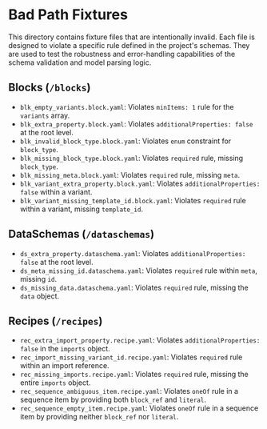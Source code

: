 # Bad Path Fixtures

This directory contains fixture files that are intentionally invalid. Each file is designed to violate a specific rule defined in the project's schemas. They are used to test the robustness and error-handling capabilities of the schema validation and model parsing logic.

## Blocks (`/blocks`)

- `blk_empty_variants.block.yaml`: Violates `minItems: 1` rule for the `variants` array.
- `blk_extra_property.block.yaml`: Violates `additionalProperties: false` at the root level.
- `blk_invalid_block_type.block.yaml`: Violates `enum` constraint for `block_type`.
- `blk_missing_block_type.block.yaml`: Violates `required` rule, missing `block_type`.
- `blk_missing_meta.block.yaml`: Violates `required` rule, missing `meta`.
- `blk_variant_extra_property.block.yaml`: Violates `additionalProperties: false` within a variant.
- `blk_variant_missing_template_id.block.yaml`: Violates `required` rule within a variant, missing `template_id`.

## DataSchemas (`/dataschemas`)

- `ds_extra_property.dataschema.yaml`: Violates `additionalProperties: false` at the root level.
- `ds_meta_missing_id.dataschema.yaml`: Violates `required` rule within `meta`, missing `id`.
- `ds_missing_data.dataschema.yaml`: Violates `required` rule, missing the `data` object.

## Recipes (`/recipes`)

- `rec_extra_import_property.recipe.yaml`: Violates `additionalProperties: false` in the `imports` object.
- `rec_import_missing_variant_id.recipe.yaml`: Violates `required` rule within an import reference.
- `rec_missing_imports.recipe.yaml`: Violates `required` rule, missing the entire `imports` object.
- `rec_sequence_ambiguous_item.recipe.yaml`: Violates `oneOf` rule in a sequence item by providing both `block_ref` and `literal`.
- `rec_sequence_empty_item.recipe.yaml`: Violates `oneOf` rule in a sequence item by providing neither `block_ref` nor `literal`.
